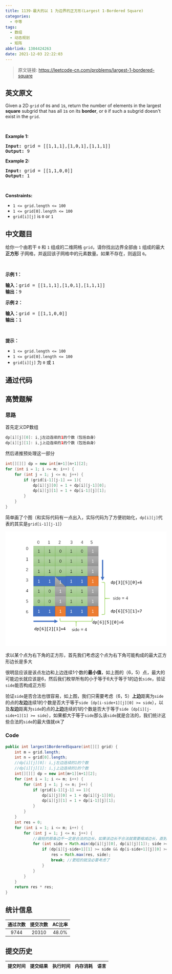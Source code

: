 ```yaml
---
title: 1139-最大的以 1 为边界的正方形(Largest 1-Bordered Square)
categories:
  - 中等
tags:
  - 数组
  - 动态规划
  - 矩阵
abbrlink: 1304424263
date: 2021-12-03 22:22:03
---
```


> 原文链接: https://leetcode-cn.com/problems/largest-1-bordered-square


## 英文原文
<div><p>Given a 2D <code>grid</code> of <code>0</code>s and <code>1</code>s, return the number of elements in&nbsp;the largest <strong>square</strong>&nbsp;subgrid that has all <code>1</code>s on its <strong>border</strong>, or <code>0</code> if such a subgrid&nbsp;doesn&#39;t exist in the <code>grid</code>.</p>

<p>&nbsp;</p>
<p><strong>Example 1:</strong></p>

<pre>
<strong>Input:</strong> grid = [[1,1,1],[1,0,1],[1,1,1]]
<strong>Output:</strong> 9
</pre>

<p><strong>Example 2:</strong></p>

<pre>
<strong>Input:</strong> grid = [[1,1,0,0]]
<strong>Output:</strong> 1
</pre>

<p>&nbsp;</p>
<p><strong>Constraints:</strong></p>

<ul>
	<li><code>1 &lt;= grid.length &lt;= 100</code></li>
	<li><code>1 &lt;= grid[0].length &lt;= 100</code></li>
	<li><code>grid[i][j]</code> is <code>0</code> or <code>1</code></li>
</ul></div>

## 中文题目
<div><p>给你一个由若干 <code>0</code> 和 <code>1</code> 组成的二维网格&nbsp;<code>grid</code>，请你找出边界全部由 <code>1</code> 组成的最大 <strong>正方形</strong> 子网格，并返回该子网格中的元素数量。如果不存在，则返回 <code>0</code>。</p>

<p>&nbsp;</p>

<p><strong>示例 1：</strong></p>

<pre><strong>输入：</strong>grid = [[1,1,1],[1,0,1],[1,1,1]]
<strong>输出：</strong>9
</pre>

<p><strong>示例 2：</strong></p>

<pre><strong>输入：</strong>grid = [[1,1,0,0]]
<strong>输出：</strong>1
</pre>

<p>&nbsp;</p>

<p><strong>提示：</strong></p>

<ul>
	<li><code>1 &lt;= grid.length &lt;= 100</code></li>
	<li><code>1 &lt;= grid[0].length &lt;= 100</code></li>
	<li><code>grid[i][j]</code> 为&nbsp;<code>0</code>&nbsp;或&nbsp;<code>1</code></li>
</ul>
</div>

## 通过代码
<RecoDemo>
</RecoDemo>


## 高赞题解
### 思路


首先定义DP数组
```java
dp[i][j][0]: i,j左边连续的1的个数（包括自身）
dp[i][j][1]: i,j上边连续的1的个数（包括自身）
```
然后递推预处理这一部分
```java []
int[][][] dp = new int[m+1][n+1][2];
for (int i = 1; i <= m; i++) {
    for (int j = 1; j <= n; j++) {
        if (grid[i-1][j-1] == 1){
            dp[i][j][0] = 1 + dp[i][j-1][0];
            dp[i][j][1] = 1 + dp[i-1][j][1];
        }
    }
}
```
简单画了个图（和实际代码有一点出入，实际代码为了方便初始化，`dp[i][j]`代表的其实是`grid[i-1][j-1]`）

![image.png](../images/largest-1-bordered-square-0.png)


求以某个点为右下角的正方形，首先我们考虑这个点为右下角可能构成的最大正方形边长是多大

很明显应该是该点左边和上边连续1个数的**最小值**，如上图的（6，5）点，最大的可能边长就应该是6，然后我们枚举所有的小于等于6大于等于1的边长`side`，验证`side`能否构成正方形

验证`side`是否合法也很容易，如上图，我们只需要考虑（6，5）**上边**距离为`side`的点的**左边**连续1的个数是否大于等于`side`（`dp[i-side+1][j][0] >= side`），以及**左边**距离为`side`的点的**上边**连续的1的个数是否大于等于`side`（`dp[i][j-side+1][1] >= side`），如果都大于等于`side`那么该`side`就是合法的，我们统计这些合法的`side`的最大值就ok了

### Code

```java []
public int largest1BorderedSquare(int[][] grid) {
    int m = grid.length;
    int n = grid[0].length;
    //dp[i][j][0]: i,j左边连续的1的个数
    //dp[i][j][1]: i,j上边连续的1的个数
    int[][][] dp = new int[m+1][n+1][2];
    for (int i = 1; i <= m; i++) {
        for (int j = 1; j <= n; j++) {
            if (grid[i-1][j-1] == 1){
                dp[i][j][0] = 1 + dp[i][j-1][0];
                dp[i][j][1] = 1 + dp[i-1][j][1];
            }
        }
    }
    int res = 0;
    for (int i = 1; i <= m; i++) {
        for (int j = 1; j <= n; j++) {
            //最短的那条边不一定是合法的边长，如果该边长不合法就需要缩减边长，直到找到合法的
            for (int side = Math.min(dp[i][j][0], dp[i][j][1]); side >= 1; side--){
                if (dp[i][j-side+1][1] >= side && dp[i-side+1][j][0] >= side){
                    res = Math.max(res, side);
                    break; //更短的就没必要考虑了
                }
            }
        }
    }
    return res * res;
}
```



## 统计信息
| 通过次数 | 提交次数 | AC比率 |
| :------: | :------: | :------: |
|    9744    |    20310    |   48.0%   |

## 提交历史
| 提交时间 | 提交结果 | 执行时间 |  内存消耗  | 语言 |
| :------: | :------: | :------: | :--------: | :--------: |
